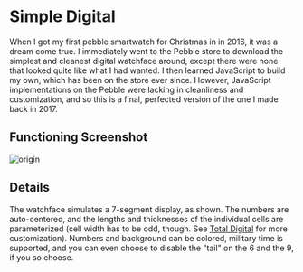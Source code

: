 # Simple Digital
When I got my first pebble smartwatch for Christmas in in 2016, it was a dream come true. I immediately went to the Pebble store to download the simplest and cleanest digital watchface around, except there were none that looked quite like what I had wanted. I then learned JavaScript to build my own, which has been on the store ever since. However, JavaScript implementations on the Pebble were lacking in cleanliness and customization, and so this is a final, perfected version of the one I made back in 2017.

## Functioning Screenshot
![origin](https://github.com/user-attachments/assets/00fd1429-fae9-4c04-a079-1514f83c583d)

## Details
The watchface simulates a 7-segment display, as shown. The numbers are auto-centered, and the lengths and thicknesses of the individual cells are parameterized (cell width has to be odd, though. See [Total Digital](https://github.com/steel-wing/total-digital) for more customization). Numbers and background can be colored, military time is supported, and you can even choose to disable the "tail" on the 6 and the 9, if you so choose.
